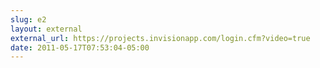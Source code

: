 ```yaml
---
slug: e2
layout: external
external_url: https://projects.invisionapp.com/login.cfm?video=true
date: 2011-05-17T07:53:04-05:00
---
```

